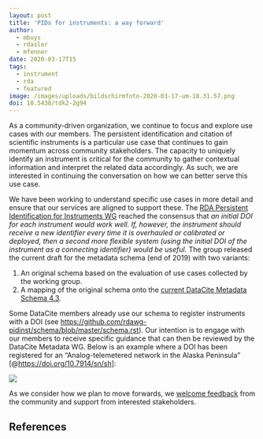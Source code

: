 ```yaml
---
layout: post
title: 'PIDs for instruments: a way forward'
author:
  - mbuys
  - rdasler
  - mfenner
date: 2020-03-17T15
tags:
  - instrument
  - rda
  - featured
image: /images/uploads/bildschirmfoto-2020-03-17-um-18.31.57.png
doi: 10.5438/tdk2-2g94
---
```

As a community-driven organization, we continue to focus and explore use cases with our members. The persistent identification and citation of scientific instruments is a particular use case that continues to gain momentum across community stakeholders. The capacity to uniquely identify an instrument is critical for the community to gather contextual information and interpret the related data accordingly. As such, we are interested in continuing the conversation on how we can better serve this use case.

We have been working to understand specific use cases in more detail and ensure that our services are aligned to support these. The [RDA Persistent Identification for Instruments WG](https://www.rd-alliance.org/groups/persistent-identification-instruments-wg) reached the consensus that _an initial DOI for each instrument would work well. If, however, the instrument should receive a new identifier every time it is overhauled or calibrated or deployed, then a second more flexible system (using the initial DOI of the instrument as a connecting identifier) would be useful._ The group released the current draft for the metadata schema (end of 2019) with two variants:

1. An original schema based on the evaluation of use cases collected by the working group.
2. A mapping of the original schema onto the [current DataCite Metadata Schema 4.3](https://schema.datacite.org/meta/kernel-4.3/).

Some DataCite members already use our schema to register instruments with a DOI (see <https://github.com/rdawg-pidinst/schema/blob/master/schema.rst>). Our intention is to engage with our members to receive specific guidance that can then be reviewed by the DataCite Metadata WG. Below is an example where a DOI has been registered for an “Analog-telemetered network in the Alaska Peninsula” [@https://doi.org/10.7914/sn/sh]:

![](/images/uploads/bildschirmfoto-2020-03-17-um-18.31.57.png)

As we consider how we plan to move forwards, we [welcome feedback](https://datacite.org/roadmap.html) from the community and support from interested stakeholders.

## References
